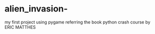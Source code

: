 # alien_invasion-
my first project using pygame referring the book python crash course by ERIC MATTHES
